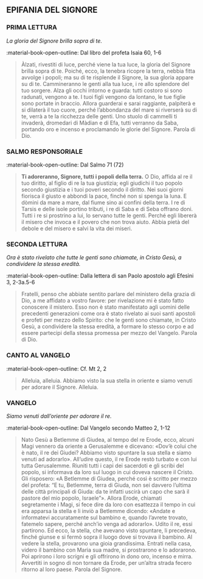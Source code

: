 ## EPIFANIA DEL SIGNORE
> 
### PRIMA LETTURA
*La gloria del Signore brilla sopra di te.*

:material-book-open-outline: Dal libro del profeta Isaìa
60, 1-6

> Àlzati, rivestiti di luce, perché viene la tua luce, la gloria del Signore brilla sopra di te. Poiché, ecco, la tenebra ricopre la terra, nebbia fitta avvolge i popoli; ma su di te risplende il Signore, la sua gloria appare su di te. Cammineranno le genti alla tua luce, i re allo splendore del tuo sorgere. Alza gli occhi intorno e guarda: tutti costoro si sono radunati, vengono a te. I tuoi figli vengono da lontano, le tue figlie sono portate in braccio. Allora guarderai e sarai raggiante, palpiterà e si dilaterà il tuo cuore, perché l’abbondanza del mare si riverserà su di te, verrà a te la ricchezza delle genti. Uno stuolo di cammelli ti invaderà, dromedari di Màdian e di Efa, tutti verranno da Saba, portando oro e incenso e proclamando le glorie del Signore. Parola di Dio.
> 
### SALMO RESPONSORIALE
:material-book-open-outline: Dal Salmo 71 (72)

>**Ti adoreranno, Signore, tutti i popoli della terra.**
O Dio, affida al re il tuo diritto,
> al figlio di re la tua giustizia;
> egli giudichi il tuo popolo secondo giustizia
> e i tuoi poveri secondo il diritto.
> Nei suoi giorni fiorisca il giusto
> e abbondi la pace,
> finché non si spenga la luna.
> E dòmini da mare a mare,
> dal fiume sino ai confini della terra.
> I re di Tarsis e delle isole portino tributi,
> i re di Saba e di Seba offrano doni.
> Tutti i re si prostrino a lui,
> lo servano tutte le genti.
> Perché egli libererà il misero che invoca
> e il povero che non trova aiuto.
> Abbia pietà del debole e del misero
> e salvi la vita dei miseri.
> 
### SECONDA LETTURA
*Ora è stato rivelato che tutte le genti sono chiamate, in Cristo Gesù, a condividere la stessa eredità.*

:material-book-open-outline: Dalla lettera di san Paolo apostolo agli Efesìni
3, 2-3a.5-6

> Fratelli, penso che abbiate sentito parlare del ministero della grazia di Dio, a me affidato a vostro favore: per rivelazione mi è stato fatto conoscere il mistero. Esso non è stato manifestato agli uomini delle precedenti generazioni come ora è stato rivelato ai suoi santi apostoli e profeti per mezzo dello Spirito: che le genti sono chiamate, in Cristo Gesù, a condividere la stessa eredità, a formare lo stesso corpo e ad essere partecipi della stessa promessa per mezzo del Vangelo. Parola di Dio.
> 
### CANTO AL VANGELO
:material-book-open-outline: Cf. Mt 2, 2

> Alleluia, alleluia.
> Abbiamo visto la sua stella in oriente
> e siamo venuti per adorare il Signore.
> Alleluia.
> 
### VANGELO
*Siamo venuti dall’oriente per adorare il re.*

:material-book-open-outline: Dal Vangelo secondo Matteo
2, 1-12

> Nato Gesù a Betlemme di Giudea, al tempo del re Erode, ecco, alcuni Magi vennero da oriente a Gerusalemme e dicevano: «Dov’è colui che è nato, il re dei Giudei? Abbiamo visto spuntare la sua stella e siamo venuti ad adorarlo». All’udire questo, il re Erode restò turbato e con lui tutta Gerusalemme. Riuniti tutti i capi dei sacerdoti e gli scribi del popolo, si informava da loro sul luogo in cui doveva nascere il Cristo. Gli risposero: «A Betlemme di Giudea, perché così è scritto per mezzo del profeta: “E tu, Betlemme, terra di Giuda, non sei davvero l’ultima delle città principali di Giuda: da te infatti uscirà un capo che sarà il pastore del mio popolo, Israele”». Allora Erode, chiamati segretamente i Magi, si fece dire da loro con esattezza il tempo in cui era apparsa la stella e li inviò a Betlemme dicendo: «Andate e informatevi accuratamente sul bambino e, quando l’avrete trovato, fatemelo sapere, perché anch’io venga ad adorarlo». Udito il re, essi partirono. Ed ecco, la stella, che avevano visto spuntare, li precedeva, finché giunse e si fermò sopra il luogo dove si trovava il bambino. Al vedere la stella, provarono una gioia grandissima. Entrati nella casa, videro il bambino con Maria sua madre, si prostrarono e lo adorarono. Poi aprirono i loro scrigni e gli offrirono in dono oro, incenso e mirra. Avvertiti in sogno di non tornare da Erode, per un’altra strada fecero ritorno al loro paese. Parola del Signore.